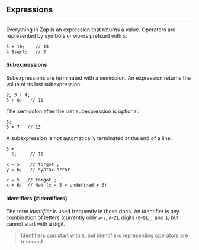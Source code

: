 ## Expressions

---

Everything in Zap is an expression that returns a value. Operators are represented by symbols or words prefixed with `$`:

```
5 + 10;    // 15
4 $sqrt;   // 2 
```

#### Subexpressions

Subexpressions are terminated with a semicolon. An expression returns the value of its last subexpression:

```
2; 3 + 4;
5 + 6;   // 11
```

The semicolon after the last subexpression is optional:

```
5;
6 + 7   // 13
```

A subexpression is _not_ automatically terminated at the end of a line:

```
5 +
  6;     // 11
```

```
x = 5    // forgot ;
y = 6;   // syntax error
```

```
x = 5   // forgot ;
x + 6;  // NaN (x = 5 + undefined + 6)
```

#### Identifiers {#identifiers}

The term _identifier_ is used frequently in these docs. An identifier is any combination of letters (currently only `a`-`z`, `A`-`Z`), digits (`0`-`9`), `_` and `$`, but cannot start with a digit. 

> Identifiers _can_ start with `$`, but identifiers representing operators are reserved.
